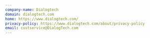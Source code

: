 ```yaml
---
company-name: Dialogtech
domain: dialogtech.com
home: https://www.dialogtech.com/
privacy-policy: https://www.dialogtech.com/about/privacy-policy
email: custservice@DialogTech.com
---
```




